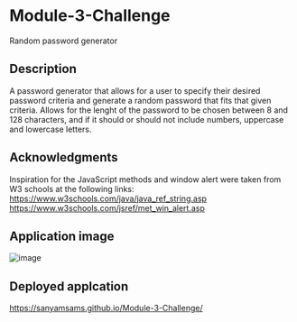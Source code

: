 # Module-3-Challenge
Random password generator

## Description 
A password generator that allows for a user to specify their desired password criteria and generate a random password that fits that given criteria. Allows for the lenght of the password to be chosen between 8 and 128 characters, and if it should or should not include numbers, uppercase and lowercase letters.

## Acknowledgments
Inspiration for the JavaScript methods and window alert were taken from W3 schools at the following links:
https://www.w3schools.com/java/java_ref_string.asp
https://www.w3schools.com/jsref/met_win_alert.asp

## Application image 
![image](https://github.com/SanyamSamS/Module-3-Challenge/assets/144437895/55c889e1-333a-4ad8-8206-c6e50b14a98e)

## Deployed applcation
https://sanyamsams.github.io/Module-3-Challenge/
